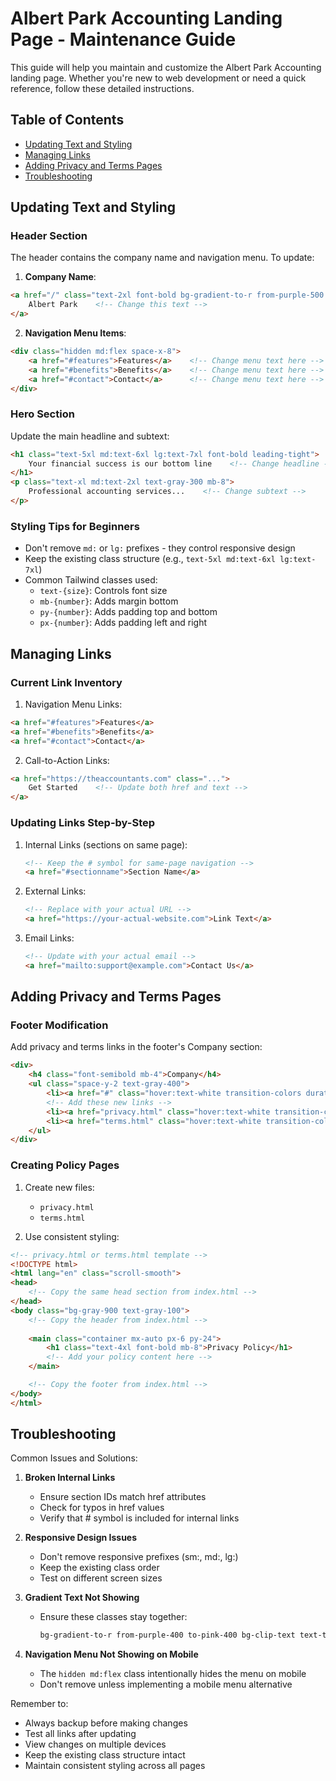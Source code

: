 # Albert Park Accounting Landing Page - Maintenance Guide

This guide will help you maintain and customize the Albert Park Accounting landing page. Whether you're new to web development or need a quick reference, follow these detailed instructions.

## Table of Contents
- [Updating Text and Styling](#updating-text-and-styling)
- [Managing Links](#managing-links)
- [Adding Privacy and Terms Pages](#adding-privacy-and-terms-pages)
- [Troubleshooting](#troubleshooting)

## Updating Text and Styling

### Header Section
The header contains the company name and navigation menu. To update:

1. **Company Name**:
```html
<a href="/" class="text-2xl font-bold bg-gradient-to-r from-purple-500 to-pink-500 bg-clip-text text-transparent">
    Albert Park    <!-- Change this text -->
</a>
```

2. **Navigation Menu Items**:
```html
<div class="hidden md:flex space-x-8">
    <a href="#features">Features</a>    <!-- Change menu text here -->
    <a href="#benefits">Benefits</a>    <!-- Change menu text here -->
    <a href="#contact">Contact</a>      <!-- Change menu text here -->
</div>
```

### Hero Section
Update the main headline and subtext:
```html
<h1 class="text-5xl md:text-6xl lg:text-7xl font-bold leading-tight">
    Your financial success is our bottom line    <!-- Change headline -->
</h1>
<p class="text-xl md:text-2xl text-gray-300 mb-8">
    Professional accounting services...    <!-- Change subtext -->
</p>
```

### Styling Tips for Beginners
- Don't remove `md:` or `lg:` prefixes - they control responsive design
- Keep the existing class structure (e.g., `text-5xl md:text-6xl lg:text-7xl`)
- Common Tailwind classes used:
  - `text-{size}`: Controls font size
  - `mb-{number}`: Adds margin bottom
  - `py-{number}`: Adds padding top and bottom
  - `px-{number}`: Adds padding left and right

## Managing Links

### Current Link Inventory
1. Navigation Menu Links:
```html
<a href="#features">Features</a>
<a href="#benefits">Benefits</a>
<a href="#contact">Contact</a>
```

2. Call-to-Action Links:
```html
<a href="https://theaccountants.com" class="...">
    Get Started    <!-- Update both href and text -->
</a>
```

### Updating Links Step-by-Step
1. Internal Links (sections on same page):
   ```html
   <!-- Keep the # symbol for same-page navigation -->
   <a href="#sectionname">Section Name</a>
   ```

2. External Links:
   ```html
   <!-- Replace with your actual URL -->
   <a href="https://your-actual-website.com">Link Text</a>
   ```

3. Email Links:
   ```html
   <!-- Update with your actual email -->
   <a href="mailto:support@example.com">Contact Us</a>
   ```

## Adding Privacy and Terms Pages

### Footer Modification
Add privacy and terms links in the footer's Company section:

```html
<div>
    <h4 class="font-semibold mb-4">Company</h4>
    <ul class="space-y-2 text-gray-400">
        <li><a href="#" class="hover:text-white transition-colors duration-300">About Us</a></li>
        <!-- Add these new links -->
        <li><a href="privacy.html" class="hover:text-white transition-colors duration-300">Privacy Policy</a></li>
        <li><a href="terms.html" class="hover:text-white transition-colors duration-300">Terms of Service</a></li>
    </ul>
</div>
```

### Creating Policy Pages
1. Create new files:
   - `privacy.html`
   - `terms.html`

2. Use consistent styling:
```html
<!-- privacy.html or terms.html template -->
<!DOCTYPE html>
<html lang="en" class="scroll-smooth">
<head>
    <!-- Copy the same head section from index.html -->
</head>
<body class="bg-gray-900 text-gray-100">
    <!-- Copy the header from index.html -->
    
    <main class="container mx-auto px-6 py-24">
        <h1 class="text-4xl font-bold mb-8">Privacy Policy</h1>
        <!-- Add your policy content here -->
    </main>

    <!-- Copy the footer from index.html -->
</body>
</html>
```

## Troubleshooting

Common Issues and Solutions:

1. **Broken Internal Links**
   - Ensure section IDs match href attributes
   - Check for typos in href values
   - Verify that # symbol is included for internal links

2. **Responsive Design Issues**
   - Don't remove responsive prefixes (sm:, md:, lg:)
   - Keep the existing class order
   - Test on different screen sizes

3. **Gradient Text Not Showing**
   - Ensure these classes stay together:
     ```html
     bg-gradient-to-r from-purple-400 to-pink-400 bg-clip-text text-transparent
     ```

4. **Navigation Menu Not Showing on Mobile**
   - The `hidden md:flex` class intentionally hides the menu on mobile
   - Don't remove unless implementing a mobile menu alternative

Remember to:
- Always backup before making changes
- Test all links after updating
- View changes on multiple devices
- Keep the existing class structure intact
- Maintain consistent styling across all pages